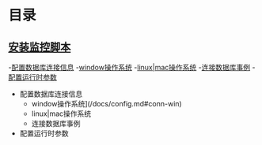 # 目录
## [安装监控脚本](/docs/config.md)
-[配置数据库连接信息](/docs/config.md#connection)
  -[window操作系统](/docs/config.md#conn-win)
  -[linux|mac操作系统](/docs/config.md#conn-mac)
  -[连接数据库事例](/docs/config.md#conn-example)
-[配置运行时参数](/docs/config.md#runtime)

- 配置数据库连接信息
  - window操作系统](/docs/config.md#conn-win)
  - linux|mac操作系统
  - 连接数据库事例
- 配置运行时参数
